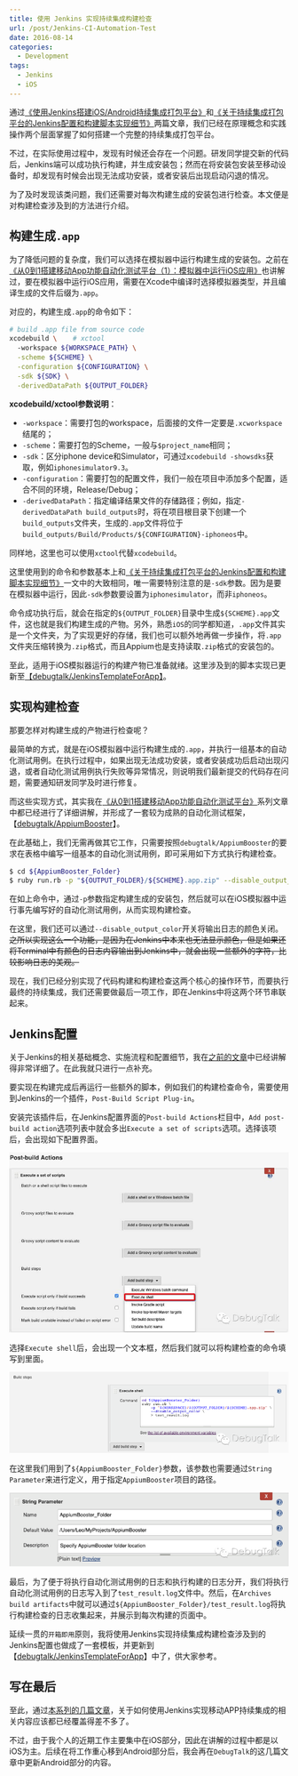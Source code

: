 ```yaml
---
title: 使用 Jenkins 实现持续集成构建检查
url: /post/Jenkins-CI-Automation-Test
date: 2016-08-14
categories:
  - Development
tags:
  - Jenkins
  - iOS
---
```


通过[《使用Jenkins搭建iOS/Android持续集成打包平台》](/post/iOS-Android-Packing-with-Jenkins/)和[《关于持续集成打包平台的Jenkins配置和构建脚本实现细节》](/post/iOS-Android-Packing-with-Jenkins-details/)两篇文章，我们已经在原理概念和实践操作两个层面掌握了如何搭建一个完整的持续集成打包平台。

不过，在实际使用过程中，发现有时候还会存在一个问题。研发同学提交新的代码后，Jenkins端可以成功执行构建，并生成安装包；然而在将安装包安装至移动设备时，却发现有时候会出现无法成功安装，或者安装后出现启动闪退的情况。

为了及时发现该类问题，我们还需要对每次构建生成的安装包进行检查。本文便是对构建检查涉及到的方法进行介绍。

## 构建生成`.app`

为了降低问题的复杂度，我们可以选择在模拟器中运行构建生成的安装包。之前在[《从0到1搭建移动App功能自动化测试平台（1）：模拟器中运行iOS应用》](/post/build-app-automated-test-platform-from-0-to-1-Appium-inspector-iOS-simulator/)也讲解过，要在模拟器中运行iOS应用，需要在Xcode中编译时选择模拟器类型，并且编译生成的文件后缀为`.app`。

对应的，构建生成`.app`的命令如下：

```bash
# build .app file from source code
xcodebuild \    # xctool
  -workspace ${WORKSPACE_PATH} \
  -scheme ${SCHEME} \
  -configuration ${CONFIGURATION} \
  -sdk ${SDK} \
  -derivedDataPath ${OUTPUT_FOLDER}
```

**xcodebuild/xctool参数说明**：

- `-workspace`：需要打包的workspace，后面接的文件一定要是`.xcworkspace`结尾的；
- `-scheme`：需要打包的Scheme，一般与`$project_name`相同；
- `-sdk`：区分iphone device和Simulator，可通过`xcodebuild -showsdks`获取，例如`iphonesimulator9.3`。
- `-configuration`：需要打包的配置文件，我们一般在项目中添加多个配置，适合不同的环境，Release/Debug；
- `-derivedDataPath`：指定编译结果文件的存储路径；例如，指定`-derivedDataPath build_outputs`时，将在项目根目录下创建一个`build_outputs`文件夹，生成的`.app`文件将位于`build_outputs/Build/Products/${CONFIGURATION}-iphoneos`中。

同样地，这里也可以使用`xctool`代替`xcodebuild`。

这里使用到的命令和参数基本上和[《关于持续集成打包平台的Jenkins配置和构建脚本实现细节》](/post/iOS-Android-Packing-with-Jenkins-details/)一文中的大致相同，唯一需要特别注意的是`-sdk`参数。因为是要在模拟器中运行，因此`-sdk`参数要设置为`iphonesimulator`，而非`iphoneos`。

命令成功执行后，就会在指定的`${OUTPUT_FOLDER}`目录中生成`${SCHEME}.app`文件，这也就是我们构建生成的产物。另外，熟悉`iOS`的同学都知道，`.app`文件其实是一个文件夹，为了实现更好的存储，我们也可以额外地再做一步操作，将`.app`文件夹压缩转换为`.zip`格式，而且Appium也是支持读取`.zip`格式的安装包的。

至此，适用于iOS模拟器运行的构建产物已准备就绪。这里涉及到的脚本实现已更新至[【debugtalk/JenkinsTemplateForApp】](https://github.com/debugtalk/JenkinsTemplateForApp)。

## 实现构建检查

那要怎样对构建生成的产物进行检查呢？

最简单的方式，就是在iOS模拟器中运行构建生成的`.app`，并执行一组基本的自动化测试用例。在执行过程中，如果出现无法成功安装，或者安装成功后启动出现闪退，或者自动化测试用例执行失败等异常情况，则说明我们最新提交的代码存在问题，需要通知研发同学及时进行修复。

而这些实现方式，其实我在[《从0到1搭建移动App功能自动化测试平台》](/tags/F0T1/)系列文章中都已经进行了详细讲解，并形成了一套较为成熟的自动化测试框架，【[debugtalk/AppiumBooster](https://github.com/debugtalk/AppiumBooster)】。

在此基础上，我们无需再做其它工作，只需要按照`debugtalk/AppiumBooster`的要求在表格中编写一组基本的自动化测试用例，即可采用如下方式执行构建检查。

```bash
$ cd ${AppiumBooster_Folder}
$ ruby run.rb -p "${OUTPUT_FOLDER}/${SCHEME}.app.zip" --disable_output_color > test_result.log
```

在如上命令中，通过`-p`参数指定构建生成的安装包，然后就可以在iOS模拟器中运行事先编写好的自动化测试用例，从而实现构建检查。

在这里，我们还可以通过`--disable_output_color`开关将输出日志的颜色关闭。~~之所以实现这么一个功能，是因为在Jenkins中本来也无法显示颜色，但是如果还将Terminal中有颜色的日志内容输出到Jenkins中，就会出现一些额外的字符，比较影响日志的美观。~~

现在，我们已经分别实现了代码构建和构建检查这两个核心的操作环节，而要执行最终的持续集成，我们还需要做最后一项工作，即在Jenkins中将这两个环节串联起来。

## Jenkins配置

关于Jenkins的相关基础概念、实施流程和配置细节，我在[之前的文章](/tags/Jenkins/)中已经讲解得非常详细了。在此我就只进行一点补充。

要实现在构建完成后再运行一些额外的脚本，例如我们的构建检查命令，需要使用到Jenkins的一个插件，`Post-Build Script Plug-in`。

安装完该插件后，在Jenkins配置界面的`Post-build Actions`栏目中，`Add post-build action`选项列表中就会多出`Execute a set of scripts`选项。选择该项后，会出现如下配置界面。

![Jenkins Post_build_Actions Execute_shell menu](/images/Jenkins_Post_build_Actions_Execute_shell_menu.jpg)

选择`Execute shell`后，会出现一个文本框，然后我们就可以将构建检查的命令填写到里面。

![Jenkins Post_build_Actions Execute_shell](/images/Jenkins_Post_build_Actions_Execute_shell.jpg)

在这里我们用到了`${AppiumBooster_Folder}`参数，该参数也需要通过`String Parameter`来进行定义，用于指定`AppiumBooster`项目的路径。

![Jenkins String Parameter](/images/Jenkins_String_Parameter.jpg)

最后，为了便于将执行自动化测试用例的日志和执行构建的日志分开，我们将执行自动化测试用例的日志写入到了`test_result.log`文件中。然后，在`Archives build artifacts`中就可以通过`${AppiumBooster_Folder}/test_result.log`将执行构建检查的日志收集起来，并展示到每次构建的页面中。

延续一贯的`开箱即用`原则，我将使用Jenkins实现持续集成构建检查涉及到的Jenkins配置也做成了一套模板，并更新到【[debugtalk/JenkinsTemplateForApp](https://github.com/debugtalk/JenkinsTemplateForApp)】中了，供大家参考。

## 写在最后

至此，通过[本系列的几篇文章](/tags/Jenkins/)，关于如何使用Jenkins实现移动APP持续集成的相关内容应该都已经覆盖得差不多了。

不过，由于我个人的近期工作主要集中在iOS部分，因此在讲解的过程中都是以iOS为主。后续在将工作重心移到Android部分后，我会再在`DebugTalk`的这几篇文章中更新Android部分的内容。


